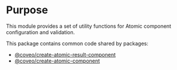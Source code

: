 # Purpose

This module provides a set of utility functions for Atomic component configuration and validation.

This package contains common code shared by packages:

- [@coveo/create-atomic-result-component](https://github.com/coveo/cli/tree/master/packages/ui/atomic/create-atomic-result-component)
- [@coveo/create-atomic-component](https://github.com/coveo/cli/tree/master/packages/ui/atomic/create-atomic-component)
